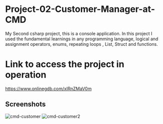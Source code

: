 # Project-02-Customer-Manager-at-CMD

My Second csharp project, this is a console application. In this project I used the fundamental learnings in any programming language, logical and assignment operators, enums, repeating loops , List, Struct and functions.


# Link to access the project in operation

https://www.onlinegdb.com/xIRnZMaV0m

## Screenshots

![cmd-customer](https://user-images.githubusercontent.com/122818137/212881541-37bd1474-cbfd-4efe-823b-e061f45900bc.jpg)
![cmd-customer2](https://user-images.githubusercontent.com/122818137/212881557-65f38745-7a85-47ab-9243-b854438c865d.jpg)
